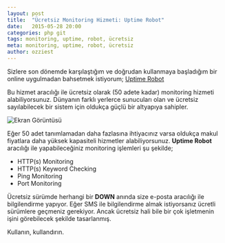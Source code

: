 ```yaml
---
layout: post
title:  "Ücretsiz Monitoring Hizmeti: Uptime Robot"
date:   2015-05-28 20:00
categories: php git
tags: monitoring, uptime, robot, ücretsiz
meta: monitoring, uptime, robot, ücretsiz
author: ozziest
---
```


Sizlere son dönemde karşılaştığım ve doğrudan kullanmaya başladığım bir online uygulmadan bahsetmek istiyorum; [Uptime Robot](https://uptimerobot.com)

Bu hizmet aracılığı ile ücretsiz olarak (50 adete kadar) monitoring hizmeti alabiliyorsunuz. Dünyanın farklı yerlerce sunucuları olan ve ücretsiz sayılabilecek bir sistem için oldukça güçlü bir altyapıya sahipler.

![Ekran Görüntüsü](http://blog.uptimerobot.com/wp-content/uploads/2014/01/uptime-robot-dashboard.jpg)

Eğer 50 adet tanımlamadan daha fazlasına ihtiyacınız varsa oldukça makul fiyatlara daha yüksek kapasiteli hizmetler alabiliyorsunuz. **Uptime Robot** aracılığı ile yapabileceğiniz monitoring işlemleri şu şekilde;

- HTTP(s) Monitoring
- HTTP(s) Keyword Checking 
- Ping Monitoring
- Port Monitoring

Ücretsiz sürümde herhangi bir **DOWN** anında size e-posta aracılığı ile bilgilendirme yapıyor. Eğer SMS ile bilgilendirme almak istiyorsanız ücretli sürümlere geçmeniz gerekiyor. Ancak ücretsiz hali bile bir çok işletmenin işini görebilecek şekilde tasarlanmış. 

Kullanın, kullandırın.